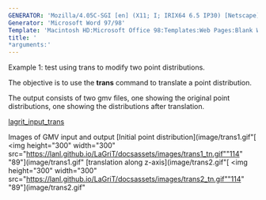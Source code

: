 ```yaml
---
GENERATOR: 'Mozilla/4.05C-SGI [en] (X11; I; IRIX64 6.5 IP30) [Netscape]'
Generator: 'Microsoft Word 97/98'
Template: 'Macintosh HD:Microsoft Office 98:Templates:Web Pages:Blank Web Page'
title: '
*arguments:'
---
```


Example 1: test using trans to modify two point distributions.


 The objective is to use the **trans** command to translate a point
 distribution.

 The output consists of two gmv files, one showing the original point
 distributions, one showing the distributions after translation.

 [lagrit\_input\_trans](../lagrit_input_trans)

Images of GMV input and output
[Initial point
distribution](image/trans1.gif"[
<img height="300" width="300" src="https://lanl.github.io/LaGriT/docsassets/images/trans1_tn.gif""114"
"89"](image/trans1.gif"
[translation along
z-axis](image/trans2.gif"[
<img height="300" width="300" src="https://lanl.github.io/LaGriT/docsassets/images/trans2_tn.gif""114"
"89"](image/trans2.gif"
